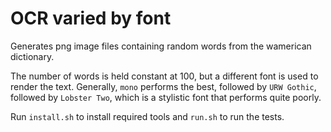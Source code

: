 # OCR varied by font

Generates png image files containing random words from the wamerican dictionary.

The number of words is held constant at 100, but a different font is used to render the text. Generally, `mono` performs the best, followed by `URW Gothic`, followed by `Lobster Two`, which is a stylistic font that performs quite poorly. 

Run `install.sh` to install required tools and `run.sh` to run the tests.
